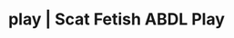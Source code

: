 ---
categories:
- NSFW Art
- Inclusive Desire
- Roleplay Fantasies
- ASMR Porn
- Sensual Cosplay
image: /assets/images/1747713861917.webp
layout: post
schema:
  description: Premium adult content featuring Scat Fetish, ABDL Play. High-quality
    images with provocative themes.
  keywords:
  - E-Girl Erotica
  - Femdom
  - ABDL Play
  - Scat Fetish
  - AI Erotica
  - Latex Fetish
  name: 1747713861917 | Scat Fetish ABDL Play
  type: VisualArtwork
seo:
  description: Featured content with premium Scat Fetish, ABDL Play. HD images available.
  keywords: Scat Fetish, ABDL Play
  og_image: /assets/images/1747713861917.webp
  schema_type: VisualArtwork
tags:
- '#play'
- Scat Fetish
- ABDL Play
title: play | Scat Fetish ABDL Play
---